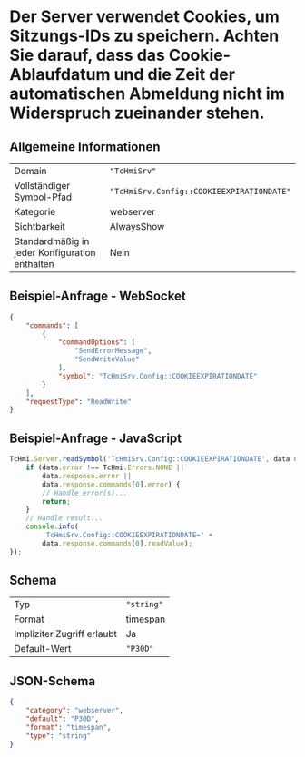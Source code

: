 # Der Server verwendet Cookies, um Sitzungs-IDs zu speichern. Achten Sie darauf, dass das Cookie-Ablaufdatum und die Zeit der automatischen Abmeldung nicht im Widerspruch zueinander stehen.

## Allgemeine Informationen

|  |  |
| - | - |
| Domain | `"TcHmiSrv"` |
| Vollständiger Symbol-Pfad | `"TcHmiSrv.Config::COOKIEEXPIRATIONDATE"` |
| Kategorie | webserver |
| Sichtbarkeit | AlwaysShow |
| Standardmäßig in jeder Konfiguration enthalten | Nein |

## Beispiel-Anfrage - WebSocket

```json
{
    "commands": [
        {
            "commandOptions": [
                "SendErrorMessage",
                "SendWriteValue"
            ],
            "symbol": "TcHmiSrv.Config::COOKIEEXPIRATIONDATE"
        }
    ],
    "requestType": "ReadWrite"
}
```

## Beispiel-Anfrage - JavaScript

```javascript
TcHmi.Server.readSymbol('TcHmiSrv.Config::COOKIEEXPIRATIONDATE', data => {
    if (data.error !== TcHmi.Errors.NONE ||
        data.response.error ||
        data.response.commands[0].error) {
        // Handle error(s)...
        return;
    }
    // Handle result...
    console.info(
        'TcHmiSrv.Config::COOKIEEXPIRATIONDATE=' +
        data.response.commands[0].readValue);
});
```

## Schema

|  |  |
| - | - |
| Typ | `"string"` |
| Format | timespan |
| Impliziter Zugriff erlaubt | Ja |
| Default-Wert | `"P30D"` |

## JSON-Schema

```json
{
    "category": "webserver",
    "default": "P30D",
    "format": "timespan",
    "type": "string"
}
```
